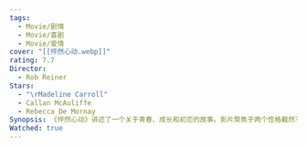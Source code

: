 ```yaml
---
tags:
  - Movie/剧情
  - Movie/喜剧
  - Movie/爱情
cover: "[[怦然心动.webp]]"
rating: 7.7
Director:
  - Rob Reiner
Stars:
  - "\rMadeline Carroll"
  - Callan McAuliffe
  - Rebecca De Mornay
Synopsis: 《怦然心动》讲述了一个关于青春、成长和初恋的故事。影片聚焦于两个性格截然不同的邻家孩子朱莉和布莱斯的视角交替叙述，展现了他们从误解到成长的心路历程。朱莉是一个热情、独立且勇敢的女孩，从小对布莱斯一见钟情。而布莱斯则是一个害羞、内敛的男孩，总是试图逃避朱莉的热情。然而，随着时间的推移，两人在成长中逐渐改变对彼此的看法。朱莉开始重新审视布莱斯的性格，而布莱斯则慢慢发现了朱莉的独特与美好。通过两人的交错视角，影片描绘了青少年对感情、家庭和价值观的思考与成长。他们从误解和冲突中学会了理解和接纳，也找到了属于自己的心动时刻。《怦然心动》以细腻而真实的方式诠释了初恋的纯真与复杂，提醒我们在成长中，学会欣赏他人和发现自我，才能真正懂得爱与被爱。
Watched: true
---
```


